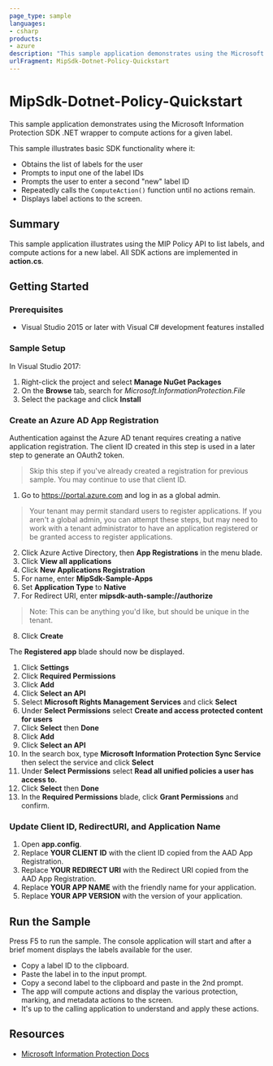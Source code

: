 ```yaml
---
page_type: sample
languages:
- csharp
products:
- azure
description: "This sample application demonstrates using the Microsoft Information Protection SDK .NET wrapper to label and read a label from a file."
urlFragment: MipSdk-Dotnet-Policy-Quickstart
---
```


# MipSdk-Dotnet-Policy-Quickstart

This sample application demonstrates using the Microsoft Information Protection SDK .NET wrapper to compute actions for a given label. 

This sample illustrates basic SDK functionality where it:

- Obtains the list of labels for the user
- Prompts to input one of the label IDs
- Prompts the user to enter a second "new" label ID
- Repeatedly calls the `ComputeAction()` function until no actions remain.
- Displays label actions to the screen.

## Summary

This sample application illustrates using the MIP Policy API to list labels, and compute actions for a new label. All SDK actions are implemented in **action.cs**. 

## Getting Started

### Prerequisites

- Visual Studio 2015 or later with Visual C# development features installed

### Sample Setup

In Visual Studio 2017:

1. Right-click the project and select **Manage NuGet Packages**
2. On the **Browse** tab, search for *Microsoft.InformationProtection.File*
3. Select the package and click **Install**

### Create an Azure AD App Registration

Authentication against the Azure AD tenant requires creating a native application registration. The client ID created in this step is used in a later step to generate an OAuth2 token.

> Skip this step if you've already created a registration for previous sample. You may continue to use that client ID.

1. Go to https://portal.azure.com and log in as a global admin.
> Your tenant may permit standard users to register applications. If you aren't a global admin, you can attempt these steps, but may need to work with a tenant administrator to have an application registered or be granted access to register applications.
2. Click Azure Active Directory, then **App Registrations** in the menu blade.
3. Click **View all applications**
4. Click **New Applications Registration**
5. For name, enter **MipSdk-Sample-Apps**
6. Set **Application Type** to **Native**
7. For Redirect URI, enter **mipsdk-auth-sample://authorize**   
  > Note: This can be anything you'd like, but should be unique in the tenant.
8. Click **Create**

The **Registered app** blade should now be displayed.

1. Click **Settings**
2. Click **Required Permissions**
3. Click **Add**
4. Click **Select an API**
5. Select **Microsoft Rights Management Services** and click **Select**
6. Under **Select Permissions** select **Create and access protected content for users**
7. Click **Select** then **Done**
8. Click **Add**
9. Click **Select an API**
10. In the search box, type **Microsoft Information Protection Sync Service** then select the service and click **Select**
11. Under **Select Permissions** select **Read all unified policies a user has access to.**
12. Click **Select** then **Done**
13. In the **Required Permissions** blade, click **Grant Permissions** and confirm.

### Update Client ID, RedirectURI, and Application Name

1. Open **app.config**.
2. Replace **YOUR CLIENT ID** with the client ID copied from the AAD App Registration.
3. Replace **YOUR REDIRECT URI** with the Redirect URI copied from the AAD App Registration.
4. Replace **YOUR APP NAME** with the friendly name for your application.
5. Replace **YOUR APP VERSION** with the version of your application.

## Run the Sample

Press F5 to run the sample. The console application will start and after a brief moment displays the labels available for the user.

- Copy a label ID to the clipboard.
- Paste the label in to the input prompt.
- Copy a second label to the clipboard and paste in the 2nd prompt.
- The app will compute actions and display the various protection, marking, and metadata actions to the screen.
- It's up to the calling application to understand and apply these actions.

## Resources

- [Microsoft Information Protection Docs](https://aka.ms/mipsdkdocs)

